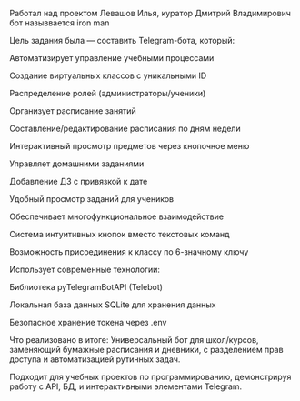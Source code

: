 Работал над проектом Левашов Илья, куратор Дмитрий Владимирович
бот назыввается iron man 


Цель задания была — составить Telegram-бота, который:

Автоматизирует управление учебными процессами

Создание виртуальных классов с уникальными ID

Распределение ролей (администраторы/ученики)

Организует расписание занятий

Составление/редактирование расписания по дням недели

Интерактивный просмотр предметов через кнопочное меню

Управляет домашними заданиями

Добавление ДЗ с привязкой к дате

Удобный просмотр заданий для учеников

Обеспечивает многофункциональное взаимодействие

Система интуитивных кнопок вместо текстовых команд

Возможность присоединения к классу по 6-значному ключу

Использует современные технологии:

Библиотека pyTelegramBotAPI (Telebot)

Локальная база данных SQLite для хранения данных

Безопасное хранение токена через .env

Что реализовано в итоге:
Универсальный бот для школ/курсов, заменяющий бумажные расписания и дневники, с разделением прав доступа и автоматизацией рутинных задач.

Подходит для учебных проектов по программированию, демонстрируя работу с API, БД, и интерактивными элементами Telegram.
